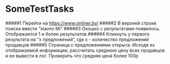 # SomeTestTasks
#####1 Перейти на https://www.onliner.by/
#####2 В верхней строке поиска ввести “xiaomi Mi”
#####3 Окошко с результатами появилось. Отображается 1 и более результатов
#####4 Кликнуть у первого результата на “х предложений”, где х - количество предложений продавцов
#####5 Страница с предложениями открыта. Исходя из отображаемой информации, рассчитать среднюю цену всех продавцов и ее вывести в лог. Проверить что средняя цена более 100р
